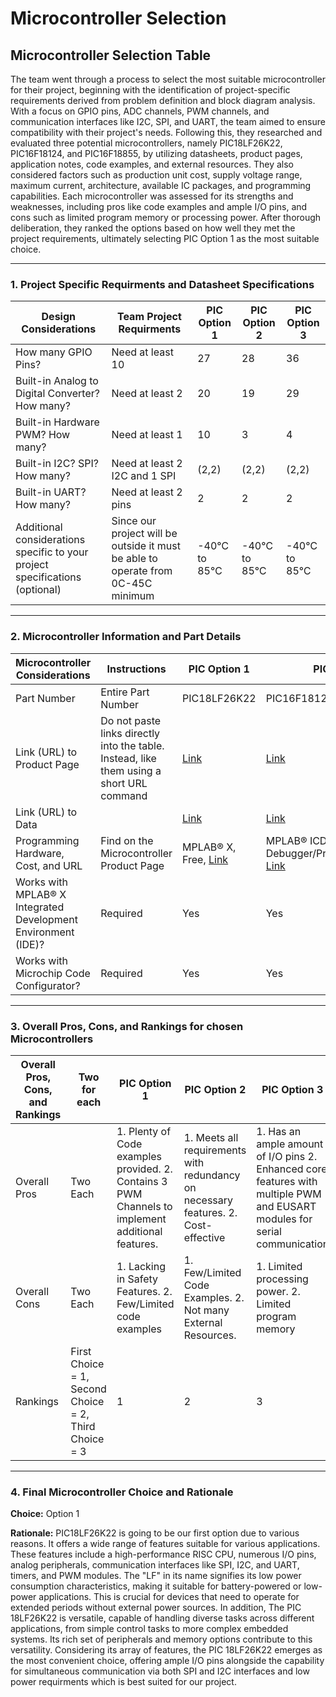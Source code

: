 # Microcontroller Selection

## Microcontroller Selection Table

The team went through a process to select the most suitable microcontroller for their project, beginning with the identification of project-specific requirements derived from problem definition and block diagram analysis. With a focus on GPIO pins, ADC channels, PWM channels, and communication interfaces like I2C, SPI, and UART, the team aimed to ensure compatibility with their project's needs. Following this, they researched and evaluated three potential microcontrollers, namely PIC18LF26K22, PIC16F18124, and PIC16F18855, by utilizing datasheets, product pages, application notes, code examples, and external resources. They also considered factors such as production unit cost, supply voltage range, maximum current, architecture, available IC packages, and programming capabilities. Each microcontroller was assessed for its strengths and weaknesses, including pros like code examples and ample I/O pins, and cons such as limited program memory or processing power. After thorough deliberation, they ranked the options based on how well they met the project requirements, ultimately selecting PIC Option 1 as the most suitable choice.
***
### 1. Project Specific Requirments and Datasheet Specifications

| Design Considerations  | Team Project Requirments | PIC Option 1 | PIC Option 2 | PIC Option 3 |
| ---------------------- | ------------------------ | ------------ | ------------ | ------------ |
| How many GPIO Pins?  | Need at least 10  | 27 | 28 | 36 |
| Built-in Analog to Digital Converter? How many?  | Need at least 2  | 20 | 19 | 29 |
| Built-in Hardware PWM? How many? | Need at least 1 | 10 | 3 | 4 |
|Built-in I2C? SPI? How many? | Need at least 2 I2C and 1 SPI | (2,2) | (2,2) | (2,2) |
| Built-in UART? How many? | Need at least 2 pins | 2 | 2 | 2 |
|Additional considerations specific to your project specifications (optional)| Since our project will be outside it must be able to operate from 0C-45C minimum | -40℃ to 85℃ | -40℃ to 85℃ | -40℃ to 85℃ |

***

### 2. Microcontroller Information and Part Details

| Microcontroller Considerations  | Instructions | PIC Option 1 | PIC Option 2 | PIC Option 3 |
| ------------------------------- | ------------ | ------------ | ------------ | ------------ |
| Part Number | Entire Part Number | PIC18LF26K22 | PIC16F18124 | PIC16F18855 |
| Link (URL) to Product Page | Do not paste links directly into the table. Instead, like them using a short URL command | [Link](https://www.microchip.com/en-us/product/pic18f26k22#document-table) | [Link](https://www.microchip.com/en-us/product/PIC18F24Q24#purchase-from-store) | [Link](https://www.microchip.com/en-us/product/pic16f18855) |
| Link (URL) to Data |  | [Link](https://ww1.microchip.com/downloads/aemDocuments/documents/MCU08/ProductDocuments/DataSheets/PIC18%28L%29F2X-4XK22-Data-Sheet-40001412H.pdf) | [Link](https://ww1.microchip.com/downloads/aemDocuments/documents/MCU08/ProductDocuments/DataSheets/PIC18F24-25Q24-Microcontroller-Data-Sheet-DS40002517.pdf) | [Link](https://ww1.microchip.com/downloads/en/DeviceDoc/400001802D.pdf) |
| Programming Hardware, Cost, and URL | Find on the Microcontroller Product Page | MPLAB® X, Free, [Link](https://www.microchip.com/development-tools/) | MPLAB® ICD 5 In-Circuit Debugger/Programmer,$399.99, [Link](https://www.microchip.com/en-us/development-tool/DV164055) | MPAB X, MPAB ICD, ICE, [Link](https://www.microchip.com/en-us/development-tool/dv244140) |
| Works with MPLAB® X Integrated Development Environment (IDE)? | Required | Yes | Yes | Yes |
| Works with Microchip Code Configurator? | Required | Yes | Yes | Yes |

***

### 3. Overall Pros, Cons, and Rankings for chosen Microcontrollers 

| Overall Pros, Cons, and Rankings | Two for each | PIC Option 1 | PIC Option 2 | PIC Option 3 |
| -------------------------------- | -------------| -------------| -------------| -------------|
| Overall Pros                     | Two Each     | 1. Plenty of Code examples provided. 2. Contains 3 PWM Channels to implement additional features. | 1. Meets all requirements with redundancy on necessary features. 2. Cost-effective | 1. Has an ample amount of I/O pins 2. Enhanced core features with multiple PWM and EUSART modules for serial communication |
| Overall Cons                     | Two Each     | 1. Lacking in Safety Features. 2. Few/Limited code examples | 1. Few/Limited Code Examples. 2. Not many External Resources. | 1. Limited processing power. 2. Limited program memory |
| Rankings                         | First Choice = 1, Second Choice = 2, Third Choice = 3 | 1 | 2 | 3 |

***

### 4. Final Microcontroller Choice and Rationale

**Choice:** Option 1

**Rationale:**
PIC18LF26K22 is going to be our first option due to various reasons.  It offers a wide range of features suitable for various applications. These features include a high-performance RISC CPU, numerous I/O pins, analog peripherals, communication interfaces like SPI, I2C, and UART, timers, and PWM modules. The "LF" in its name signifies its low power consumption characteristics, making it suitable for battery-powered or low-power applications. This is crucial for devices that need to operate for extended periods without external power sources. In addition, The PIC 18LF26K22 is versatile, capable of handling diverse tasks across different applications, from simple control tasks to more complex embedded systems. Its rich set of peripherals and memory options contribute to this versatility. Considering its array of features, the PIC 18LF26K22 emerges as the most convenient choice, offering ample I/O pins alongside the capability for simultaneous communication via both SPI and I2C interfaces and low power requirments which is best suited for our project.
